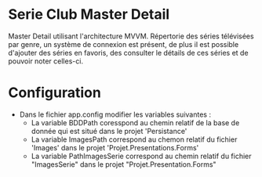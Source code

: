 # Serie Club Master Detail

Master Detail utilisant l'architecture MVVM.
Répertorie des séries télévisées par genre, un système de connexion est présent, de plus il est possible d'ajouter des séries en favoris, des consulter le détails de ces séries et de pouvoir noter celles-ci.

# Configuration

* Dans le fichier app.config modifier les variables suivantes :
  * La variable BDDPath coresspond au chemin relatif de la base de donnée qui est situé dans le projet 'Persistance'
  * La variable ImagesPath correspond au chemon relatif du fichier 'Images' dans le projet 'Projet.Presentations.Forms'
  * La variable PathImagesSerie correspond au chemin relatif du fichier "ImagesSerie" dans le projet "Projet.Presentation.Forms"

